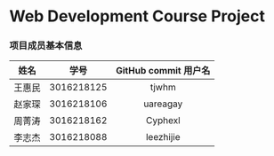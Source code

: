 # Web Development Course Project


### 项目成员基本信息

|  姓名  |    学号    | GitHub commit 用户名 |
| :----: | :--------: | :------------------: |
| 王惠民 | 3016218125 |        tjwhm         |
| 赵家琛 | 3016218106 |       uareagay       |
| 周菁涛 | 3016218162 |       Cyphexl        |
| 李志杰 | 3016218088 |      leezhijie       |

